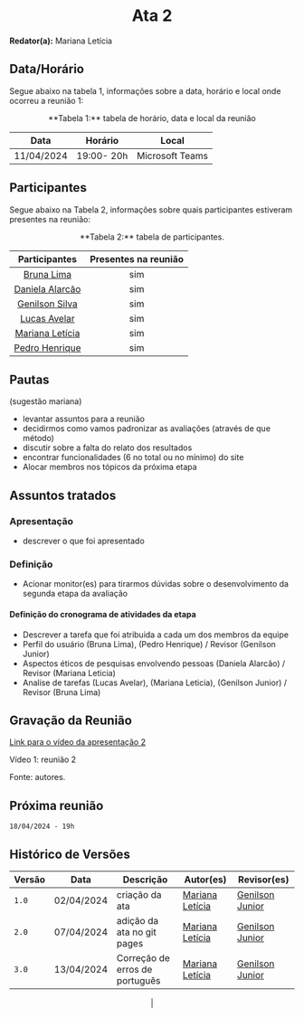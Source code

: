 <h1 align="center"> Ata 2 </h1>

**Redator(a):** Mariana Letícia

## Data/Horário

<p>Segue abaixo na tabela 1, informações sobre a data, horário e local onde ocorreu a reunião 1:</p>

<center>
**Tabela 1:** tabela de horário, data e local da reunião

| Data | Horário | Local
| :--: | :-----: |:----: 
| 11/04/2024 | 19:00- 20h | Microsoft Teams

</center>

## Participantes

<p>Segue abaixo na Tabela 2, informações sobre quais participantes estiveram presentes na reunião:</p>

<center>
**Tabela 2:**  tabela de participantes.

| Participantes | Presentes na reunião 
| :-----------: | :----------------------: 
| [Bruna Lima](https://github.com/libruna) | sim
| [Daniela Alarcão](https://github.com/danialarcao) | sim
| [Genilson Silva](https://github.com/GenilsonJrs) | sim
| [Lucas Avelar](https://github.com/LucasAvelar2711)| sim
| [Mariana Letícia](https://github.com/Marianannn) | sim
| [Pedro Henrique](https://github.com/https://github.com/PedroHhenriq) | sim

</center>

## Pautas
(sugestão mariana)
- levantar assuntos para a reunião
- decidirmos como vamos padronizar as avaliações (através de que método)
- discutir sobre a falta do relato dos resultados
- encontrar funcionalidades (6 no total ou no mínimo) do site
- Alocar membros nos tópicos da próxima etapa  


## Assuntos tratados

### Apresentação

- descrever o que foi apresentado

### Definição

- Acionar monitor(es) para tirarmos dúvidas sobre o desenvolvimento da segunda etapa da avaliação

#### Definição do cronograma de atividades da etapa

- Descrever a tarefa que foi atribuida a cada um dos membros da equipe
- Perfil do usuário (Bruna Lima), (Pedro Henrique) / Revisor (Genilson Junior)
- Aspectos éticos de pesquisas envolvendo pessoas (Daniela Alarcão) / Revisor (Mariana Leticia)
- Analise de tarefas (Lucas Avelar), (Mariana Leticia), (Genilson Junior) / Revisor (Bruna Lima)


## Gravação da Reunião

[Link para o vídeo da apresentação 2](https://www.youtube.com/watch?v=AmeY7bwyP5M&ab_channel=ihcgrupo7)
<!-- <iframe width="1000vw" height="400vh" src="https://www.youtube.com/watch?v=AmeY7bwyP5M&ab_channel=ihcgrupo7" title="YouTube video player" frameborder="0" allow="accelerometer; autoplay; clipboard-write; encrypted-media; gyroscope; picture-in-picture" allowfullscreen></iframe> -->

<p>Vídeo 1: reunião 2</p>
Fonte: autores.

## Próxima reunião
	18/04/2024 - 19h

## Histórico de Versões

<center>

| Versão |    Data    | Descrição                                 | Autor(es)                                       | Revisor(es)                                    |
| ------ | :--------: | ----------------------------------------- | ----------------------------------------------- | ---------------------------------------------- |
| `1.0`   | 02/04/2024 | criação da ata | [Mariana Letícia](https://github.com/Marianannn) | [Genilson Junior](https://github.com/GenilsonJrs)         | 
| `2.0`   | 07/04/2024 | adição da ata no git pages | [Mariana Letícia](https://github.com/Marianannn) | [Genilson Junior](https://github.com/GenilsonJrs)        | 
| `3.0`   | 13/04/2024 | Correção de erros de português | [Mariana Letícia](https://github.com/Marianannn) | [Genilson Junior](https://github.com/GenilsonJrs)        | 
| 

</center>